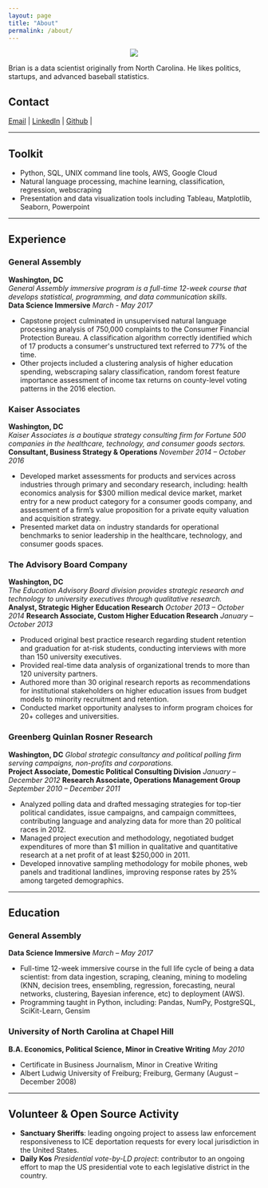 ```yaml
---
layout: page
title: "About"
permalink: /about/
---
```

<p align="center">
  <img src="https://austinbrian.github.io/blog/images/bda_headshot_smaller.png"/>
</p>

Brian is a data scientist originally from North Carolina. He likes politics, startups, and advanced baseball statistics.

## Contact

 <a href="mailto:austin.brian+from_website@gmail.com">Email</a>     |    [LinkedIn](https://www.linkedin.com/in/briandaustin/)    |    [Github](https://github.com/austinbrian)    |

---
## Toolkit
* Python, SQL, UNIX command line tools, AWS, Google Cloud
* Natural language processing, machine learning,  classification, regression, webscraping
* Presentation and data visualization tools including Tableau, Matplotlib, Seaborn, Powerpoint

----
## Experience
### General Assembly
**Washington, DC**   
*General Assembly immersive program is a full-time 12-week course that develops statistical, programming, and data communication skills.*   
**Data Science Immersive** *March - May 2017*
* Capstone project culminated in unsupervised natural language processing analysis of 750,000 complaints to the Consumer Financial Protection Bureau. A classification algorithm correctly identified which of 17 products a consumer's unstructured text referred to 77% of the time.
* Other projects included a clustering analysis of higher education spending, webscraping salary classification, random forest feature importance assessment of income tax returns on county-level voting patterns in the 2016 election.

### Kaiser Associates
**Washington, DC**   
*Kaiser Associates is a boutique strategy consulting firm for Fortune 500 companies in the healthcare, technology, and consumer goods sectors.*   
**Consultant, Business Strategy & Operations**
*November 2014 – October 2016*
* Developed market assessments for products and services across industries through primary and secondary research, including: health economics analysis for $300 million medical device market, market entry for a new product category for a consumer goods company, and assessment of a firm’s value proposition for a private equity valuation and acquisition strategy.
* Presented market data on industry standards for operational benchmarks to senior leadership in the healthcare, technology, and consumer goods spaces.   

### The Advisory Board Company
**Washington, DC**   
*The Education Advisory Board division provides strategic research and technology to university executives through qualitative research.*  
**Analyst, Strategic Higher Education Research** *October 2013 – October 2014*
**Research Associate, Custom Higher Education Research** *January – October 2013*  
* Produced original best practice research regarding student retention and graduation for at-risk students, conducting interviews with more than 150 university executives.
* Provided real-time data analysis of organizational trends to more than 120 university partners.
* Authored more than 30 original research reports as recommendations for institutional stakeholders on higher education issues from budget models to minority recruitment and retention.
* Conducted market opportunity analyses to inform program choices for 20+ colleges and universities.   

### Greenberg Quinlan Rosner Research
**Washington, DC**
*Global strategic consultancy and political polling firm serving campaigns, non-profits and corporations.*  
**Project Associate, Domestic Political Consulting Division** *January – December 2012*
**Research Associate, Operations Management Group** *September 2010 – December 2011*
* Analyzed polling data and drafted messaging strategies for top-tier political candidates, issue campaigns, and campaign committees, contributing language and analyzing data for more than 20 political races in 2012.
* Managed project execution and methodology, negotiated budget expenditures of more than $1 million in qualitative and quantitative research at a net profit of at least $250,000 in 2011.
* Developed innovative sampling methodology for mobile phones, web panels and traditional landlines, improving response rates by 25% among targeted demographics.

---
## Education
### General Assembly
**Data Science Immersive** *March – May 2017*   
* Full-time 12-week immersive course in the full life cycle of being a data scientist: from data ingestion, scraping, cleaning, mining to modeling (KNN, decision trees, ensembling, regression, forecasting, neural networks, clustering, Bayesian inference, etc) to deployment (AWS).
* Programming taught in Python, including: Pandas, NumPy, PostgreSQL, SciKit-Learn, Gensim

### University of North Carolina at Chapel Hill
**B.A. Economics, Political Science, Minor in Creative Writing** *May 2010*   
* Certificate in Business Journalism, Minor in Creative Writing         
* Albert Ludwig University of Freiburg; Freiburg, Germany (August – December 2008)

---
## Volunteer & Open Source Activity
* **Sanctuary Sheriffs**: leading ongoing project to assess law enforcement responsiveness to ICE deportation requests for every local jurisdiction in the United States.
* **Daily Kos** *Presidential vote-by-LD project*:  contributor to an ongoing effort to map the US presidential vote to each legislative district in the country.
